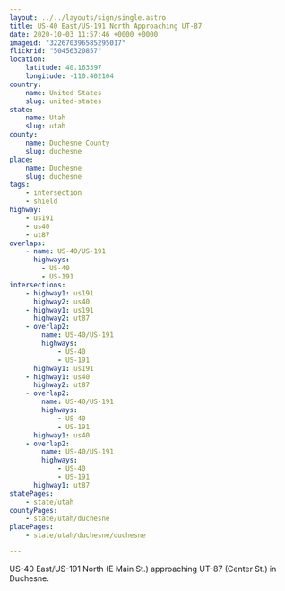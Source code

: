 ```yaml
---
layout: ../../layouts/sign/single.astro
title: US-40 East/US-191 North Approaching UT-87
date: 2020-10-03 11:57:46 +0000 +0000
imageid: "322670396585295017"
flickrid: "50456320857"
location:
    latitude: 40.163397
    longitude: -110.402104
country:
    name: United States
    slug: united-states
state:
    name: Utah
    slug: utah
county:
    name: Duchesne County
    slug: duchesne
place:
    name: Duchesne
    slug: duchesne
tags:
    - intersection
    - shield
highway:
    - us191
    - us40
    - ut87
overlaps:
    - name: US-40/US-191
      highways:
        - US-40
        - US-191
intersections:
    - highway1: us191
      highway2: us40
    - highway1: us191
      highway2: ut87
    - overlap2:
        name: US-40/US-191
        highways:
            - US-40
            - US-191
      highway1: us191
    - highway1: us40
      highway2: ut87
    - overlap2:
        name: US-40/US-191
        highways:
            - US-40
            - US-191
      highway1: us40
    - overlap2:
        name: US-40/US-191
        highways:
            - US-40
            - US-191
      highway1: ut87
statePages:
    - state/utah
countyPages:
    - state/utah/duchesne
placePages:
    - state/utah/duchesne/duchesne

---
```

US-40 East/US-191 North (E Main St.) approaching UT-87 (Center St.) in Duchesne.